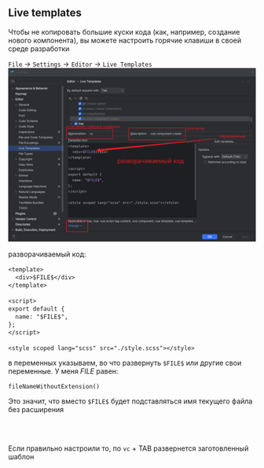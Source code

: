 ## Live templates

Чтобы не копировать большие куски кода (как, например, создание нового компонента), вы можете настроить горячие клавиши
в своей среде разработки

`File` -> `Settings` -> `Editor` -> `Live Templates`
![live-templates.png](..%2Fassets%2Flive-templates.png)

разворачиваемый код:
```
<template>
  <div>$FILE$</div>
</template>

<script>
export default {
  name: "$FILE$",
};
</script>

<style scoped lang="scss" src="./style.scss"></style>
```

в переменных указываем, во что развернуть `$FILE$` или другие свои переменные. У меня $FILE$ равен:
```
fileNameWithoutExtension()
```
Это значит, что вместо `$FILE$` будет подставляться имя текущего файла без расширения

<br>
<br>

Если правильно настроили то, по `vc` + TAB развернется заготовленный шаблон
